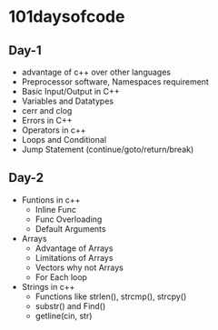 # 101daysofcode

## Day-1

* advantage of c++ over other languages
* Preprocessor software, Namespaces requirement
* Basic Input/Output in C++
* Variables and Datatypes
* cerr and clog
* Errors in C++
* Operators in c++
* Loops and Conditional
* Jump Statement (continue/goto/return/break)


## Day-2

* Funtions in c++
  * Inline Func
  * Func Overloading
  * Default Arguments
* Arrays
  * Advantage of Arrays
  * Limitations of Arrays
  * Vectors why not Arrays
  * For Each loop
* Strings in c++
  * Functions like strlen(), strcmp(), strcpy()
  * substr() and Find()
  * getline(cin, str)
